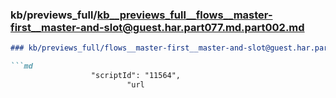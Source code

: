 ### kb/previews_full/kb__previews_full__flows__master-first__master-and-slot@guest.har.part077.md.part002.md

```md
### kb/previews_full/flows__master-first__master-and-slot@guest.har.part077.md (part 002)

```md
                  "scriptId": "11564",
                          "url
```

```

```
